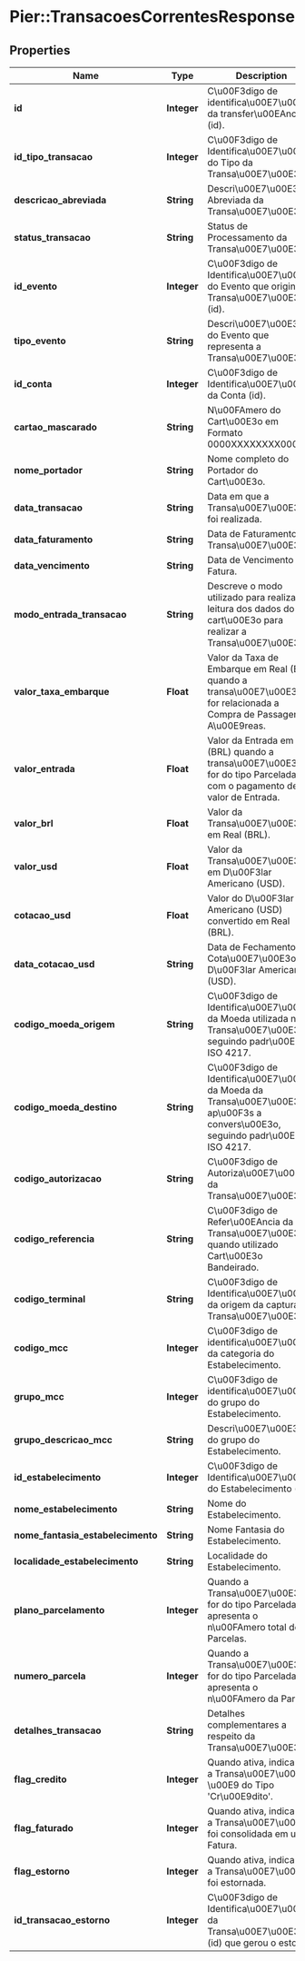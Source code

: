 # Pier::TransacoesCorrentesResponse

## Properties
Name | Type | Description | Notes
------------ | ------------- | ------------- | -------------
**id** | **Integer** | C\u00F3digo de identifica\u00E7\u00E3o da transfer\u00EAncia (id). | [optional] 
**id_tipo_transacao** | **Integer** | C\u00F3digo de Identifica\u00E7\u00E3o do Tipo da Transa\u00E7\u00E3o. | [optional] 
**descricao_abreviada** | **String** | Descri\u00E7\u00E3o Abreviada da Transa\u00E7\u00E3o. | [optional] 
**status_transacao** | **String** | Status de Processamento da Transa\u00E7\u00E3o. | [optional] 
**id_evento** | **Integer** | C\u00F3digo de Identifica\u00E7\u00E3o do Evento que originou a Transa\u00E7\u00E3o (id). | [optional] 
**tipo_evento** | **String** | Descri\u00E7\u00E3o do Evento que representa a Transa\u00E7\u00E3o. | [optional] 
**id_conta** | **Integer** | C\u00F3digo de Identifica\u00E7\u00E3o da Conta (id). | [optional] 
**cartao_mascarado** | **String** | N\u00FAmero do Cart\u00E3o em Formato 0000XXXXXXXX0000. | [optional] 
**nome_portador** | **String** | Nome completo do Portador do Cart\u00E3o. | [optional] 
**data_transacao** | **String** | Data em que a Transa\u00E7\u00E3o foi realizada. | [optional] 
**data_faturamento** | **String** | Data de Faturamento da Transa\u00E7\u00E3o. | [optional] 
**data_vencimento** | **String** | Data de Vencimento da Fatura. | [optional] 
**modo_entrada_transacao** | **String** | Descreve o modo utilizado para realizar a leitura dos dados do cart\u00E3o para realizar a Transa\u00E7\u00E3o. | [optional] 
**valor_taxa_embarque** | **Float** | Valor da Taxa de Embarque em Real (BRL) quando a transa\u00E7\u00E3o for relacionada a Compra de Passagens A\u00E9reas. | [optional] 
**valor_entrada** | **Float** | Valor da Entrada em Real (BRL) quando a transa\u00E7\u00E3o for do tipo Parcelada com o pagamento de um valor de Entrada. | [optional] 
**valor_brl** | **Float** | Valor da Transa\u00E7\u00E3o em Real (BRL). | [optional] 
**valor_usd** | **Float** | Valor da Transa\u00E7\u00E3o em D\u00F3lar Americano (USD). | [optional] 
**cotacao_usd** | **Float** | Valor do D\u00F3lar Americano (USD) convertido em Real (BRL). | [optional] 
**data_cotacao_usd** | **String** | Data de Fechamento da Cota\u00E7\u00E3o do D\u00F3lar Americano (USD). | [optional] 
**codigo_moeda_origem** | **String** | C\u00F3digo de Identifica\u00E7\u00E3o da Moeda utilizada na Transa\u00E7\u00E3o, seguindo padr\u00E3o ISO 4217. | [optional] 
**codigo_moeda_destino** | **String** | C\u00F3digo de Identifica\u00E7\u00E3o da Moeda da Transa\u00E7\u00E3o ap\u00F3s a convers\u00E3o, seguindo padr\u00E3o ISO 4217. | [optional] 
**codigo_autorizacao** | **String** | C\u00F3digo de Autoriza\u00E7\u00E3o da Transa\u00E7\u00E3o. | [optional] 
**codigo_referencia** | **String** | C\u00F3digo de Refer\u00EAncia da Transa\u00E7\u00E3o quando utilizado Cart\u00E3o Bandeirado. | [optional] 
**codigo_terminal** | **String** | C\u00F3digo de Identifica\u00E7\u00E3o da origem da captura da Transa\u00E7\u00E3o. | [optional] 
**codigo_mcc** | **Integer** | C\u00F3digo de identifica\u00E7\u00E3o da categoria do Estabelecimento. | [optional] 
**grupo_mcc** | **Integer** | C\u00F3digo de identifica\u00E7\u00E3o do grupo do Estabelecimento. | [optional] 
**grupo_descricao_mcc** | **String** | Descri\u00E7\u00E3o do grupo do Estabelecimento. | [optional] 
**id_estabelecimento** | **Integer** | C\u00F3digo de Identifica\u00E7\u00E3o do Estabelecimento (id). | [optional] 
**nome_estabelecimento** | **String** | Nome do Estabelecimento. | [optional] 
**nome_fantasia_estabelecimento** | **String** | Nome Fantasia do Estabelecimento. | [optional] 
**localidade_estabelecimento** | **String** | Localidade do Estabelecimento. | [optional] 
**plano_parcelamento** | **Integer** | Quando a Transa\u00E7\u00E3o for do tipo Parcelada, apresenta o n\u00FAmero total de Parcelas. | [optional] 
**numero_parcela** | **Integer** | Quando a Transa\u00E7\u00E3o for do tipo Parcelada, apresenta o n\u00FAmero da Parcela. | [optional] 
**detalhes_transacao** | **String** | Detalhes complementares a respeito da Transa\u00E7\u00E3o. | [optional] 
**flag_credito** | **Integer** | Quando ativa, indica que a Transa\u00E7\u00E3o \u00E9 do Tipo &#39;Cr\u00E9dito&#39;. | [optional] 
**flag_faturado** | **Integer** | Quando ativa, indica que a Transa\u00E7\u00E3o foi consolidada em uma Fatura. | [optional] 
**flag_estorno** | **Integer** | Quando ativa, indica que a Transa\u00E7\u00E3o foi estornada. | [optional] 
**id_transacao_estorno** | **Integer** | C\u00F3digo de Identifica\u00E7\u00E3o da Transa\u00E7\u00E3o (id) que gerou o estorno. | [optional] 


